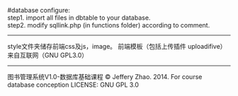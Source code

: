 #database configure:<br />
step1. import all files in dbtable to your database.<br />
step2. modify sqllink.php (in functions folder) according to comment.

<hr />
style文件夹储存前端css及js，image。  
前端模板（包括上传插件 uploadifive）来自互联网（GNU GPL3.0）

<hr />
图书管理系统V1.0-数据库基础课程  
&copy; Jeffery Zhao. 2014. For course database conception  
LICENSE: GNU GPL 3.0
